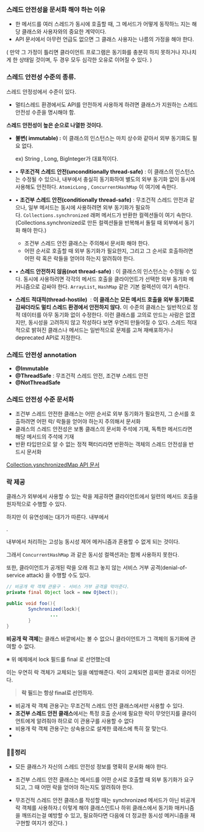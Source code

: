 ### 스레드 안전성을 문서화 해야 하는 이유

- 한 메서드를 여러 스레드가 동시에 호출할 때, 그 메서드가 어떻게 동작하느 지는 해당 클래스와 사용자와의 중요한 계약이다.
- API 문서에서 아무런 언급도 없으면 그 클래스 사용자는 나름의 가정을 해야 한다.

( 만약 그 가정이 틀리면 클라이언트 프로그램은 동기화를 충분히 하지 못하거나 지나치게 한 상태일 것이며, 두 경우 모두 심각한 오유로 이어질 수 있다. ) 

### 스레드 안전성 수준의 종류.

스레드 안정성에서 수준이 있다. 

- 멀티스레드 환경에서도 API를 안전하게 사용하게 하려면 클래스가 지원하는 스레드 안전성 수준을 명시해야 함.

**스레드 안전성이 높은 순으로 나열한 것이다.** 

- **불변( immutable) :** 이 클래스의 인스턴스는 마치 상수와 같아서 외부 동기화도 필요 없다.
    
    ex) String , Long, BigInteger가 대표적이다. 
    
- • **무조건적 스레드 안전(unconditionally thread-safe)** : 이 클래스의 인스턴스는 수정될 수 있으나, 내부에서 충실히 동기화하여 별도의 외부 동기화 없이 동시에 사용해도 안전하다. `AtomicLong` , `ConcurrentHashMap` 이 여기에 속한다.

- • **조건부 스레드 안전(conditionally thread-safe)** : 무조건적 스레드 안전과 같으나, 일부 메서드는 동시에 사용하려면 외부 동기화가 필요하다. `Collections.synchronized` 래퍼 메서드가 반환한 컬렉션들이 여기 속한다.(Collections.synchronized로 만든 컬렉션들을 반복해서 돌릴 때 외부에서 동기화 해야 한다.)
    - 조건부 스레드 안전 클래스는 주의해서 문서화 해야 한다.
    - 어떤 순서로 호출할 때 외부 동기화가 필요한지, 그리고 그 순서로 호출하려면 어떤 락 혹은 락들을 얻어야 하는지 알려줘야 한다.

- • **스레드 안전하지 않음(not thread-safe)** : 이 클래스의 인스턴스는 수정될 수 있다. 동시에 사용하려면 각각의 메서드 호출을 클라이언트가 선택한 외부 동기화 메커니즘으로 감싸야 한다. `ArrayList`, `HashMap` 같은 기본 컬렉션이 여기 속한다.

- **스레드 적대적(thread-hostile)**
 : **이 클래스는 모든 메서드 호출을 외부 동기화로 감싸더라도 멀티 스레드 환경에서 안전하지 않다.** 이 수준의 클래스는 일반적으로 정적 데이터를 아무 동기화 없이 수정한다. 이런 클래스를 고의로 만드는 사람은 없겠지만, 동시성을 고려하지 않고 작성하다 보면 우연히 만들어질 수 있다. 스레드 적대적으로 밝혀진 클래스나 메서드는 일반적으로 문제를 고쳐 재배포하거나 deprecated API로 지정한다.

### 스레드 안전성 annotation

- **@Immutable**
- **@ThreadSafe** : 무조건적 스레드 안전, 조건부 스레드 안전
- **@NotThreadSafe**

### 스레드 안전성 수준 문서화

- 조건부 스레드 안전한 클래스는 어떤 순서로 외부 동기화가 필요한지, 그 순서를 호출하려면 어떤 락/ 락들을 얻어야 하는지 주의해서 문서화
- 클래스의 스레드 안전성은 보통 클래스의 문서화 주석에 기재, 독특한 메서드라면 해당 메서드의 주석에 기재
- 반환 타입만으로 알 수 없는 정적 팩터리라면 반환하는 객체의 스레드 안전성을 반드시 문서화

[Collection.ysnchronizedMap API 문서](https://www.baeldung.com/java-synchronizedmap-vs-concurrenthashmap)

### 락 제공

클래스가 외부에서 사용할 수 있는 락을 제공하면 클라이언트에서 일련의 메서드 호출을 원자적으로 수행할 수 있다. 

하지만 이 유연성에는 대가가 따른다. 내부에서 

.

내부에서 처리하는 고성능 동시성 제어 메커니즘과 혼용할 수 없게 되는 것이다.

그래서 `ConcurrentHashMap` 과 같은 동시성 컬렉션과는 함께 사용하지 못한다.

또한, 클라이언트가 공개된 락을 오래 쥐고 놓지 않는 서비스 거부 공격(denial-of-service attack) 을 수행할 수도 있다.

```java
// 비공개 락 객체 관용구 - 서비스 거부 공격을 막아준다. 
private final Object lock = new Ojbect();

public void foo(){
		Synchronized(lock){
				...
		}
}
```

**비공개 락 객체**는 클래스 바깥에서는 볼 수 없으니 클라이언트가 그 객체의 동기화에 관여할 수 없다. 

※ 위 예제에서 lock 필드를 final 로 선언했는데

이는 우연히 락 객체가 교체되는 일을 예방해준다. 락이 교체되면 끔찌한 결과로 이어진다. 

> **락 필드는 항상 final로 선언하자.**
> 

- 비공개 락 객체 관용구는 무조건적 스레드 안전 클래스에서만 사용할 수 있다.
- **조건부 스레드 안전 클래스**에서는 특정 호출 순서에 필요한 락이 무엇인지를 클라이언트에게 알려줘야 하므로 이 관용구를 사용할 수 없다
- 비용개 락 객체 관용구는 상속용으로 설계한 킄래스에 특히 잘 맞는다.
- 

### 🤘🏻정리

- 모든 클래스가 자신의 스레드 안전성 정보를 명확히 문서화 해야 한다.

- 조건부 스레드 안전 클래스는 메서드를 어떤 순서로 호출할 때 외부 동기화가 요구되고, 그 때 어떤 락을 얻어야 하는지도 알려줘야 한다.
- 무조건적 스레드 안전 클래스를 작성할 때는 synchronized 메서드가 아닌 비공개 락 객체를 사용하자.( 이렇게 해야 클래스인트나 하위 클래스에서 동기화 매커니즘을 깨뜨리는걸 예방할 수 있고, 필요하다면 다음에 더 정교한 동시성 메커니즘을 재구현할 여지가 생긴다. )